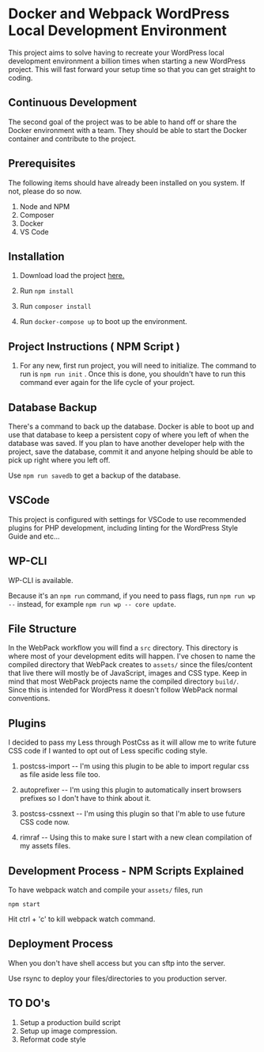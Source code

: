 # Docker and Webpack WordPress Local Development Environment

This project aims to solve having to recreate your WordPress local development environment a billion times when starting a
new WordPress project. This will fast forward your setup time so that you can get straight to coding.

## Continuous Development

The second goal of the project was to be able to hand off or share the Docker environment with a team. They should be able to start the Docker container and contribute to the project.

## Prerequisites

The following items should have already been installed on you system. If not, please do so now.

1. Node and NPM
1. Composer
1. Docker
1. VS Code



## Installation

1. Download load the project [here.](https://github.com/MrLuisAmador/docker-4wordpress/archive/develop.zip)

1. Run `npm install` 

1. Run `composer install` 

1. Run `docker-compose up` to boot up the environment.

## Project Instructions ( NPM Script )

1. For any new, first run project, you will need to initialize. The command to run is `npm run init` .
Once this is done, you shouldn't have to run this command ever again for the life cycle of your project.

## Database Backup
There's a command to back up the database. Docker is able to boot up and use that database to keep a persistent copy of where you left of when the database was saved. If you plan to have another developer help with the project, save the database, commit it and anyone helping should be able to pick up right where you left off.

Use `npm run savedb` to get a backup of the database.

## VSCode

This project is configured with settings for VSCode to use recommended plugins for PHP development, including linting for the WordPress Style Guide and etc...

## WP-CLI

WP-CLI is available.

Because it's an `npm run` command, if you need to pass flags, run `npm run wp --` instead, for example `npm run wp -- core update`.

## File Structure

In the WebPack workflow you will find a `src` directory. This directory is where most of your development edits will happen. I've chosen to name the compiled directory that WebPack creates to `assets/` since the files/content that live there will mostly be of JavaScript, images and CSS type. Keep in mind that most WebPack projects name the compiled directory
`build/`. Since this is intended for WordPress it doesn't follow WebPack normal conventions.

## Plugins

I decided to pass my Less through PostCss as it will allow me to write future CSS code if I wanted to
opt out of Less specific coding style.

1. postcss-import -- I'm using this plugin to be able to import regular css as file aside less file too.

1. autoprefixer -- I'm using this plugin to automatically insert browsers prefixes so I don't have to think about it.

1. postcss-cssnext -- I'm using this plugin so that I'm able to use future CSS code now.

1. rimraf -- Using this to make sure I start with a new clean compilation of my assets files.

## Development Process - NPM Scripts Explained

To have webpack watch and compile your `assets/` files, run

```
npm start
```
Hit ctrl + 'c' to kill webpack watch command.



## Deployment Process

 When you don't have shell access but you can sftp into the server.

 Use rsync to deploy your files/directories to you production server.

## TO DO's

1. Setup a production build script
1. Setup up image compression.
1. Reformat code style

